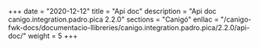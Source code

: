 +++
date        = "2020-12-12"
title       = "Api doc"
description = "Api doc canigo.integration.padro.pica 2.2.0"
sections    = "Canigó"
enllac		= "/canigo-fwk-docs/documentacio-llibreries/canigo.integration.padro.pica/2.2.0/api-doc/"
weight		= 5
+++
